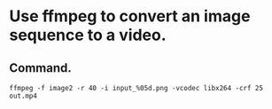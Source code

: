 # Use ffmpeg to convert an image sequence to a video.

## Command.
```
ffmpeg -f image2 -r 40 -i input_%05d.png -vcodec libx264 -crf 25 out.mp4
```
